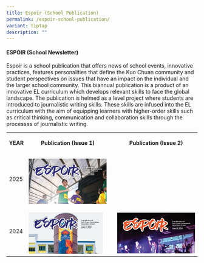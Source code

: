 ```yaml
---
title: Espoir (School Publication)
permalink: /espoir-school-publication/
variant: tiptap
description: ""
---
```

<h4><strong>ESPOIR (School Newsletter)</strong></h4>
<p>Espoir is a school publication that offers news of school events, innovative
practices, features personalities that define the Kuo Chuan community and
student perspectives on issues that have an impact on the individual and
the larger school community. This biannual publication is a product of
an innovative EL curriculum which develops relevant skills to face the
global landscape. The publication is helmed as a level project where students
are introduced to journalistic writing skills. These skills are infused
into the EL curriculum with the aim of equipping learners with higher-order
skills such as critical thinking, communication and collaboration skills
through the processes of journalistic writing.</p>
<p></p>
<p></p>
<table style="minWidth: 100px">
<colgroup>
<col>
<col>
<col>
<col>
</colgroup>
<tbody>
<tr>
<th rowspan="1" colspan="1">
<p>YEAR</p>
</th>
<th rowspan="1" colspan="1">
<p>Publication (Issue 1)</p>
</th>
<th rowspan="1" colspan="1">
<p></p>
</th>
<th rowspan="1" colspan="1">
<p>Publication (Issue 2)</p>
</th>
</tr>
<tr>
<td rowspan="1" colspan="1">
<p>2025</p>
</td>
<td rowspan="1" colspan="1">
<p></p><a class="isomer-image-wrapper" href="https://go.gov.sg/espoir-2025-issue1"><img style="width: 100%" height="auto" width="100%" alt="" src="/images/The Kuo Chuan Experience/Espoir/espoir_2025_issue1.jpg"></a>
</td>
<td rowspan="1" colspan="1">
<p></p>
</td>
<td rowspan="1" colspan="1">
<p></p>
</td>
</tr>
<tr>
<td rowspan="1" colspan="1">
<p>2024</p>
</td>
<td rowspan="1" colspan="1">
<p></p><a class="isomer-image-wrapper" href="https://go.gov.sg/espoir-2024isue1"><img style="width: 95%;" height="auto" width="100%" alt="" src="/images/The Kuo Chuan Experience/Espoir/espoir_2024_issue1.jpg"></a>
</td>
<td rowspan="1" colspan="1">
<p></p>
</td>
<td rowspan="1" colspan="1">
<p></p><a class="isomer-image-wrapper" href="https://go.gov.sg/espoir-2024-issue2"><img style="width: 100%" height="auto" width="100%" alt="" src="/images/The Kuo Chuan Experience/Espoir/espoir_2024_issue2.jpg"></a>
</td>
</tr>
</tbody>
</table>
<p></p>
<p></p>
<p></p>
